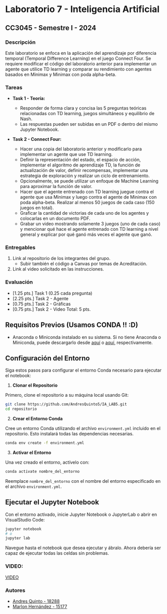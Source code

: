 
# Laboratorio 7 - Inteligencia Artificial
## CC3045 - Semestre I - 2024

### Descripción
Este laboratorio se enfoca en la aplicación del aprendizaje por diferencia temporal (Temporal Difference Learning) en el juego Connect Four. Se requiere modificar el código del laboratorio anterior para implementar un agente que utilice TD learning y comparar su rendimiento con agentes basados en Minimax y Minimax con poda alpha-beta.

### Tareas
- **Task 1 - Teoría:**
  - Responder de forma clara y concisa las 5 preguntas teóricas relacionadas con TD learning, juegos simultáneos y equilibrio de Nash.
  - Las respuestas pueden ser subidas en un PDF o dentro del mismo Jupyter Notebook.

- **Task 2 - Connect Four:**
  - Hacer una copia del laboratorio anterior y modificarlo para implementar un agente que use TD learning.
  - Definir la representación del estado, el espacio de acción, implementar el algoritmo de aprendizaje TD, la función de actualización de valor, definir recompensas, implementar una estrategia de exploración y realizar un ciclo de entrenamiento.
  - Opcionalmente, se puede utilizar un enfoque de Machine Learning para aproximar la función de valor.
  - Hacer que el agente entrenado con TD learning juegue contra el agente que usa Minimax y luego contra el agente de Minimax con poda alpha-beta. Realizar al menos 50 juegos de cada caso (150 juegos en total).
  - Graficar la cantidad de victorias de cada uno de los agentes y colocarlas en un documento PDF.
  - Grabar un video mostrando solamente 3 juegos (uno de cada caso) y mencionar qué hace el agente entrenado con TD learning a nivel general y explicar por qué ganó más veces el agente que ganó.

### Entregables
1. Link al repositorio de los integrantes del grupo.
   - Subir también el código a Canvas por temas de Acreditación.
2. Link al video solicitado en las instrucciones.

### Evaluación
- [1.25 pts.] Task 1 (0.25 cada pregunta)
- [2.25 pts.] Task 2 - Agente
- [0.75 pts.] Task 2 - Gráficas
- [0.75 pts.] Task 2 - Video
Total: 5 pts.

## Requisitos Previos (Usamos CONDA !! :D)

- Anaconda o Miniconda instalado en su sistema. Si no tiene Anaconda o Miniconda, puede descargarlo desde [aquí](https://www.anaconda.com/products/individual) o [aquí](https://docs.conda.io/en/latest/miniconda.html), respectivamente.

## Configuración del Entorno

Siga estos pasos para configurar el entorno Conda necesario para ejecutar el notebook:

1. **Clonar el Repositorio**

Primero, clone el repositorio a su máquina local usando Git:

```bash
git clone https://github.com/AndresQuinto5/IA_LAB5.git
cd repositorio
```

2. **Crear el Entorno Conda**

Cree un entorno Conda utilizando el archivo `environment.yml` incluido en el repositorio. Esto instalará todas las dependencias necesarias.

```bash
conda env create -f environment.yml
```

3. **Activar el Entorno**

Una vez creado el entorno, actívelo con:

```bash
conda activate nombre_del_entorno
```

Reemplace `nombre_del_entorno` con el nombre del entorno especificado en el archivo `environment.yml`.

## Ejecutar el Jupyter Notebook

Con el entorno activado, inicie Jupyter Notebook o JupyterLab o abrir en VisualStudio Code:

```bash
jupyter notebook
# o
jupyter lab
```

Navegue hasta el notebook que desea ejecutar y ábralo. Ahora debería ser capaz de ejecutar todas las celdas sin problemas.

### VIDEO:

[VIDEO](https://youtu.be/gbDOsF4d3p4)

### Autores
- [Andres Quinto - 18288](https://github.com/AndresQuinto5)
- [Marlon Hernández - 15177](https://github.com/ivanhez)
